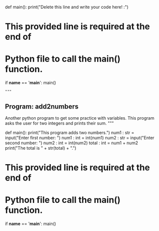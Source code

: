 <!-- Problem Statement
Write a Python program that takes two integer inputs from the user and calculates their sum. The program should perform the following tasks:

Prompt the user to enter the first number.

Read the input and convert it to an integer.

Prompt the user to enter the second number.

Read the input and convert it to an integer.

Calculate the sum of the two numbers.

Print the total sum with an appropriate message.

The provided solution demonstrates a working implementation of this problem, where the main() function guides the user through the process of entering two numbers and displays their sum. -->



def main():
    print("Delete this line and write your code here! :")


# This provided line is required at the end of
# Python file to call the main() function.
if __name__ == '__main__':
    main() 


    """
Program: add2numbers
--------------------
Another python program to get some practice with
variables.  This program asks the user for two
integers and prints their sum.
"""


def main():
    print("This program adds two numbers.")
    num1 : str = input("Enter first number: ")
    num1 : int = int(num1)
    num2  : str = input("Enter second number: ")
    num2 : int = int(num2)
    total : int = num1 + num2
    print("The total is " + str(total) + ".")


# This provided line is required at the end of
# Python file to call the main() function.
if __name__ == '__main__':
    main()